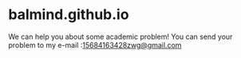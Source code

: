 # balmind.github.io
We can help you about some academic problem! You can send your problem to my e-mail :15684163428zwg@gmail.com
